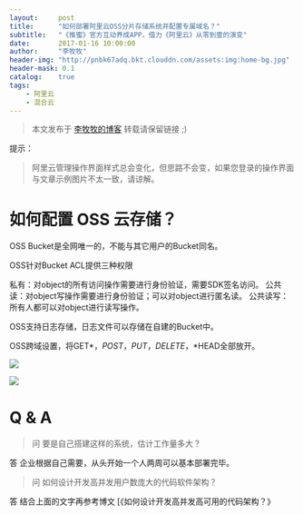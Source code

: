 ```yaml
---
layout:     post
title:      "如何部署阿里云OSS分片存储系统并配置专属域名？"
subtitle:   "《推蜜》官方互动养成APP，借力《阿里云》从零到壹的演变"
date:       2017-01-16 10:00:00
author:     "李牧牧"
header-img: "http://pnbk67adq.bkt.clouddn.com/assets:img:home-bg.jpg"
header-mask: 0.1
catalog:    true
tags:
    - 阿里云
    - 混合云
---
```


> 本文发布于 [李牧牧的博客](http://limumu.me) 转载请保留链接 ;)

  



提示：

> 阿里云管理操作界面样式总会变化，但思路不会变，如果您登录的操作界面与文章示例图片不太一致，请谅解。



# 如何配置 OSS 云存储？

OSS Bucket是全网唯一的，不能与其它用户的Bucket同名。

OSS针对Bucket ACL提供三种权限

私有：对object的所有访问操作需要进行身份验证，需要SDK签名访问。
公共读：对object写操作需要进行身份验证；可以对object进行匿名读。
公共读写：所有人都可以对object进行读写操作。

OSS支持日志存储，日志文件可以存储在自建的Bucket中。

OSS跨域设置，将GET*，*POST*，*PUT*，*DELETE*，*HEAD全部放开。

![](http://pnbk67adq.bkt.clouddn.com/assets:post:img:20170405_create_oss.png)

![](http://pnbk67adq.bkt.clouddn.com/assets:post:img:20170405_create_oss_plugin.png)



# Q & A

> 问 要是自己搭建这样的系统，估计工作量多大？

答 企业根据自己需要，从头开始一个人两周可以基本部署完毕。

> 问 如何设计开发高并发用户数庞大的代码软件架构？

答 结合上面的文字再参考博文 [《如何设计开发高并发高可用的代码架构？》










